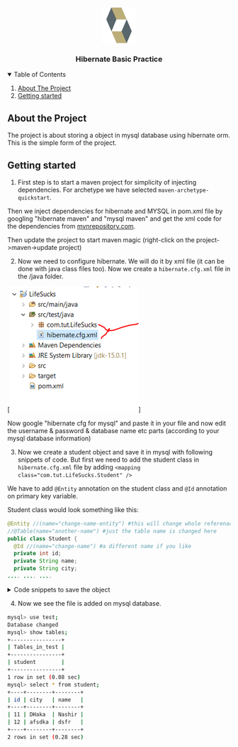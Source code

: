 
<br />
<p align="center">
  <a href="https://hibernate.org">
    <img src="./readmeResources/hibernate-logo.png" alt="Logo" width="80" height="80">
  </a>

  <h3 align="center">Hibernate Basic Practice</h3>


  <!-- TABLE OF CONTENTS -->
  <details open="open">
    <summary>Table of Contents</summary>
    <ol>
      <li>
        <a href="#about-the-project">About The Project</a>
      </li>
      <li><a href="#getting-started">Getting started</a></li>
    </ol>
  </details>

  ## About the Project
  The project is about storing a object in mysql database using hibernate orm. This is the simple form of the project.

  ## Getting started

  1. First step is to start a maven project for simplicity of injecting dependencies. For archetype we have selected `maven-archetype-quickstart`.

  Then we inject dependencies for hibernate and MYSQL in pom.xml file by googling "hibernate maven" and "mysql maven" and get the xml code for the dependencies from [mvnrepository.com](mvnrepository.com).

  Then update the project to start maven magic (right-click on the project->maven->update project)

  2. Now we need to configure hibernate. We will do it by xml file (it can be done with java class files too).
  Now we create a `hibernate.cfg.xml` file in the /java folder.

  [![file-directory][hibernate-cfg-dir]]

  Now google "hibernate cfg for mysql" and paste it in your file and now edit the username & password & database name etc parts (according to your mysql database information)

  3. Now we create a student object and save it in mysql with following snippets of code. But first we need to add the student class in `hibernate.cfg.xml` file by adding `<mapping class="com.tut.LifeSucks.Student" />`

  We have to add `@Entity` annotation on the student class and `@Id` annotation on primary key variable.

  Student class would look something like this:

  ```java
  @Entity //(name="change-name-entity") #this will change whole referenace name
  //@Table(name="another-name") #just the table name is changed here
public class Student {
	@Id //(name="change-name") #a different name if you like
	private int id;
	private String name;
	private String city;
.... .... ....
  ```

<details>
    <summary>Code snippets to save the object</summary>


  ```java
    SessionFactory factory = new Configuration().configure().buildSessionFactory();
            //Building a SessionFactory derived object by the Configuration file
            //if the Configuration file name differs from default name (hibernate.cfg.xml)
            //or the directory is different then we needed to provide it as parameter

      	System.out.println(factory.isClosed());

      	Student st = new Student();
      	st.setId(12);
      	st.setName("dsfr");
      	st.setCity("afsdka");

      	Session session = factory.openSession();

      	session.beginTransaction();
            //we need to begin transaction first
      	session.save(st);
            //saving it in database
            //but it may hold it in buffer for more change so we need to commit

      	session.getTransaction().commit();
          //flashing out the change

      	session.close();
  ```

  </details>

  4. Now we see the file is added on mysql database.

  ```bash
  mysql> use test;
Database changed
mysql> show tables;
+----------------+
| Tables_in_test |
+----------------+
| student        |
+----------------+
1 row in set (0.08 sec)
mysql> select * from student;
+----+--------+--------+
| id | city   | name   |
+----+--------+--------+
| 11 | DHaka  | Nashir |
| 12 | afsdka | dsfr   |
+----+--------+--------+
2 rows in set (0.28 sec)

  ```


  [hibernate-cfg-dir]: ./readmeResources/hibernate-cfg-directory.png
